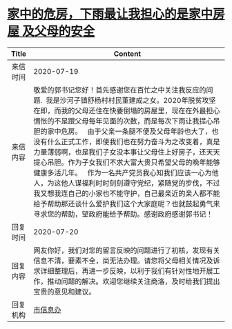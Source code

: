 # <a href="http://www.shangluo.gov.cn/zmhd/ldxxxx.jsp?urltype=leadermail.LeaderMailContentUrl&wbtreeid=1112&leadermailid=6213">家中的危房，下雨最让我担心的是家中房屋 及父母的安全</a>
| Title |                                                                                                                                                                               Content                                                                                                                                                                                |
|:-----:|----------------------------------------------------------------------------------------------------------------------------------------------------------------------------------------------------------------------------------------------------------------------------------------------------------------------------------------------------------------------|
| 来信时间  | 2020-07-19                                                                                                                                                                                                                                                                                                                                                           |
| 来信内容  | 敬爱的郭书记您好！首先感谢您在百忙之中关注我反应的问题.  我是沙河子镇舒杨村村民董建成之女。2020年脱贫攻坚在即，而我的父母还住在快要倒塌的房屋里，现在在外最担心惆怅的不是跟父母每年见面的次数，而是每次下雨让我提心吊胆的家中危房。   由于父亲一条腿不便及父母年龄也大了，也没有什么正式工作，即使我们也在努力奋斗为之改变着，真是力量薄弱啊，也是我们子女没本事让父母住上好房子，还天天提心吊胆。作为子女我们不求大富大贵只希望父母的晚年能够健康多活几年。   作为一名共产党员我心知我们应该一心为他人，为这他人谋福利时时刻刻遵守党纪，紧随党的步伐，不过我又想我连自己的小家也不能守护，自己最亲近的亲人都不能给予帮助那还谈什么爱护我们这个大家庭呢？也就鼓起勇气来寻求您的帮助，望政府能给予帮助。感谢政府感谢郭书记！ |
| 回复时间  | 2020-07-20                                                                                                                                                                                                                                                                                                                                                           |
| 回复内容  | 网友你好，我们对您的留言反映的问题进行了初核，发现有关信息不清，要素不全，尚无法办理。请您将父母相关情况及诉求详细整理后，再进一步反映，以利于我们有针对性地开展工作，推动问题的解决。欢迎您继续关注商洛，及时给我们提出宝贵的意见和建议。                                                                                                                                                                                                                                                |
| 回复机构  | <a href="../../category/agencies/市信息办.md">市信息办</a>                                                                                                                                                                                                                                                                                                                   |